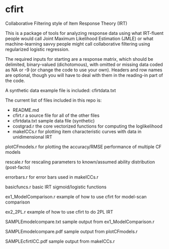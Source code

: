 cfirt
=====
Collaborative Filtering style of Item Response Theory (IRT)

This is a package of tools for analyzing response data using what IRT-fluent people 
would call Joint Maximum Likelihood Estimation (JMLE) or what machine-learning savvy people 
might call collaborative filtering using regularized logistic regression.

The required inputs for starting are a response matrix, which should be delimited, binary-valued 
(dichotomous), with omitted or missing data coded as NA or -9 (or change the code to use your own).
Headers and row names are optional, though you will have to deal with them in the reading-in part
of the code.

A synthetic data example file is included: cfirtdata.txt

The current list of files included in this repo is:

* README.md
* cfirt.r			a source file for all of the other files
* cfirtdata.txt	sample data file (synthetic)
* costgrad.r		the core vectorized functions for computing the loglikelihood
* makeICCs.r		for plotting item characteristic curves with data in unidimensional IRT

plotCFmodels.r	for plotting the accuracy/RMSE performance of multiple CF models

rescale.r		for rescaling parameters to known/assumed ability distribution (post-facto)

errorbars.r		for error bars used in makeICCs.r

basicfuncs.r	basic IRT sigmoid/logistic functions


ex1\_ModelComparison.r		example of how to use cfirt for model-scan comparison

ex2\_2PL.r					example of how to use cfirt to do 2PL IRT


SAMPLEmodelcompare.txt		sample output from ex1\_ModelComparison.r

SAMPLEmodelcompare.pdf		sample output from plotCFmodels.r

SAMPLEcfirtICC.pdf			sample output from makeICCs.r	


